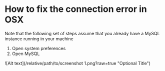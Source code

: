 # How to fix the connection error in OSX

Note that the following set of steps assume that you already have a MySQL instance running in your machine

1. Open system preferences 
2. Open MySQL 

![Alt text](/relative/path/to/screenshot 1.png?raw=true "Optional Title")


